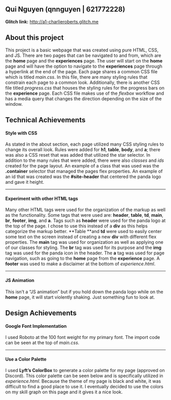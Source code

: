 ## Qui Nguyen (qnnguyen | 621772228)

**Glitch link:** http://a1-charlieroberts.glitch.me

## About this project

This project is a basic webpage that was created using pure HTML, CSS, and JS. There are two pages that can be navigated to and from, which are the **home** page and the **experiences** page. The user will start on the **home** page and will have the option to navigate to the **experiences** page through a hyperlink at the end of the page. Each page shares a common CSS file which is titled _main.css_. In this file, there are many styling rules that constrain each page to a common look. Additionally, there is another CSS file titled _progress.css_ that houses the styling rules for the progress bars on the **experience** page. Each CSS file makes use of the _flexbox_ workflow and has a media query that changes the direction depending on the size of the window.

## Technical Achievements

#### Style with CSS

As stated in the about section, each page utilized many CSS styling rules to change its overall look. Rules were added for **h1**, **table**, **body**, and **a**; there was also a CSS reset that was added that utilized the star selector. In addition to the many rules that were added, there were also _classes_ and _ids_ created for the page layout. An example of a class that was used was the **.container** selector that managed the pages flex properties. An example of an id that was created was the **#site-header** that centered the panda logo and gave it height.

---

#### Experiment with other HTML tags

Many other HTML tags were used for the organization of the markup as well as the functionality. Some tags that were used are: **header**, **table**, **td**, **main**, **br**, **footer**, **img**, and **a**. Tags such as **header** were used for the panda logo at the top of the page. I chose to use this instead of a **div** as this helps categorize the markup better. **Table **and **td** were used to easily center some text on the screen instead of creating a new **div** with different flex properties. The **main** tag was used for organization as well as applying one of our classes for styling. The **br** tag was used for its purpose and the **img** tag was used for the panda icon in the header. The **a** tag was used for page navigation, such as going to the **home** page from the **experience** page. A **footer** was used to make a disclaimer at the bottom of _experience.html_.

---

#### JS Animation

This isn’t a “JS animation” but if you hold down the panda logo while on the **home** page, it will start violently shaking. Just something fun to look at.

## Design Achievements

#### Google Font Implementation

I used Roboto at the 100 font weight for my primary font. The import code can be seen at the top of _main.css_.

---

#### Use a Color Palette

I used **Lyft’s ColorBox** to generate a color palette for my page (approved on Discord). This color palette can be seen below and is specifically utilized in _experience.html_. Because the theme of my page is black and white, it was difficult to find a good place to use it. I eventually decided to use the colors on my skill graph on this page and it gives it a nice look.
